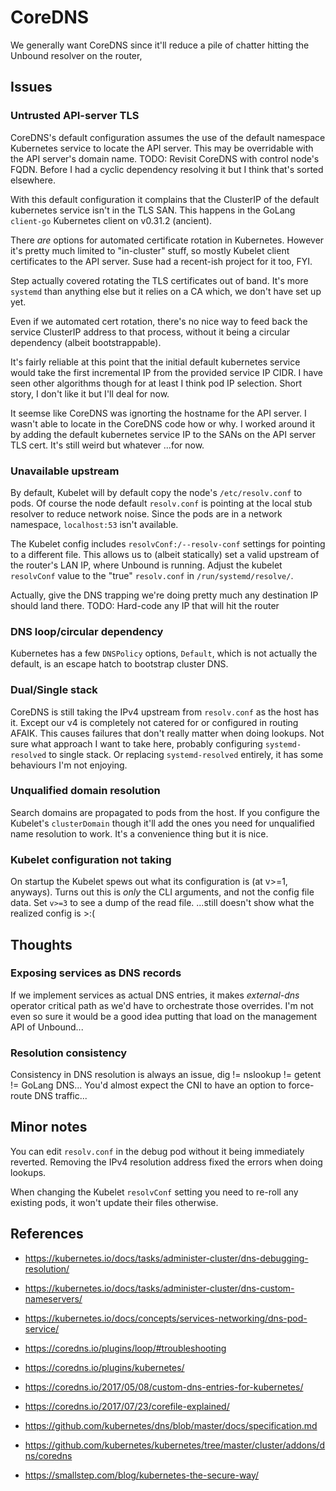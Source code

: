 # CoreDNS

We generally want CoreDNS since it'll reduce a pile of chatter hitting the Unbound resolver on the router,

## Issues

### Untrusted API-server TLS

CoreDNS's default configuration assumes the use of the default namespace Kubernetes service to locate the API server.
This may be overridable with the API server's domain name.
TODO: Revisit CoreDNS with control node's FQDN.
Before I had a cyclic dependency resolving it but I think that's sorted elsewhere.

With this default configuration it complains that the ClusterIP of the default kubernetes service isn't in the TLS SAN.
This happens in the GoLang `client-go` Kubernetes client on v0.31.2 (ancient).

There _are_ options for automated certificate rotation in Kubernetes.
However it's pretty much limited to "in-cluster" stuff, so mostly Kubelet client certificates to the API server.
Suse had a recent-ish project for it too, FYI.

Step actually covered rotating the TLS certificates out of band.
It's more `systemd` than anything else but it relies on a CA which, we don't have set up yet.

Even if we automated cert rotation, there's no nice way to feed back the service ClusterIP address to that process,
without it being a circular dependency (albeit bootstrappable).

It's fairly reliable at this point that the initial default kubernetes service would take the first incremental
IP from the provided service IP CIDR. I have seen other algorithms though for at least I think pod IP selection.
Short story, I don't like it but I'll deal for now.

It seemse like CoreDNS was ignorting the hostname for the API server.
I wasn't able to locate in the CoreDNS code how or why.
I worked around it by adding the default kubernetes service IP to the SANs on the API server TLS cert.
It's still weird but whatever ...for now.

### Unavailable upstream

By default, Kubelet will by default copy the node's `/etc/resolv.conf` to pods.
Of course the node default `resolv.conf` is pointing at the local stub resolver to reduce network noise.
Since the pods are in a network namespace, `localhost:53` isn't available.

The Kubelet config includes `resolvConf:/--resolv-conf` settings for pointing to a different file.
This allows us to (albeit statically) set a valid upstream of the router's LAN IP, where Unbound is running.
Adjust the kubelet `resolvConf` value to the "true" `resolv.conf` in `/run/systemd/resolve/`.

Actually, give the DNS trapping we're doing pretty much any destination IP should land there.
TODO: Hard-code any IP that will hit the router

### DNS loop/circular dependency

Kubernetes has a few `DNSPolicy` options, `Default`, which is not actually the default,
is an escape hatch to bootstrap cluster DNS.

### Dual/Single stack

CoreDNS is still taking the IPv4 upstream from `resolv.conf` as the host has it.
Except our v4 is completely not catered for or configured in routing AFAIK.
This causes failures that don't really matter when doing lookups.
Not sure what approach I want to take here, probably configuring `systemd-resolved` to single stack.
Or replacing `systemd-resolved` entirely, it has some behaviours I'm not enjoying.

### Unqualified domain resolution

Search domains are propagated to pods from the host.
If you configure the Kubelet's `clusterDomain` though it'll add the ones you need for unqualified name resolution to work.
It's a convenience thing but it is nice.

### Kubelet configuration not taking

On startup the Kubelet spews out what its configuration is (at v>=1, anyways).
Turns out this is _only_ the CLI arguments, and not the config file data.
Set `v>=3` to see a dump of the read file.
...still doesn't show what the realized config is >:(

## Thoughts

### Exposing services as DNS records

If we implement services as actual DNS entries, it makes _external-dns_ operator critical path as we'd have to orchestrate those overrides.
I'm not even so sure it would be a good idea putting that load on the management API of Unbound...

### Resolution consistency

Consistency in DNS resolution is always an issue, dig != nslookup != getent != GoLang DNS...
You'd almost expect the CNI to have an option to force-route DNS traffic...

## Minor notes

You can edit `resolv.conf` in the debug pod without it being immediately reverted.
Removing the IPv4 resolution address fixed the errors when doing lookups.

When changing the Kubelet `resolvConf` setting you need to re-roll any existing pods, it won't update their files otherwise.

## References

- https://kubernetes.io/docs/tasks/administer-cluster/dns-debugging-resolution/
- https://kubernetes.io/docs/tasks/administer-cluster/dns-custom-nameservers/
- https://kubernetes.io/docs/concepts/services-networking/dns-pod-service/

- https://coredns.io/plugins/loop/#troubleshooting
- https://coredns.io/plugins/kubernetes/
- https://coredns.io/2017/05/08/custom-dns-entries-for-kubernetes/
- https://coredns.io/2017/07/23/corefile-explained/
- https://github.com/kubernetes/dns/blob/master/docs/specification.md
- https://github.com/kubernetes/kubernetes/tree/master/cluster/addons/dns/coredns
- https://smallstep.com/blog/kubernetes-the-secure-way/
